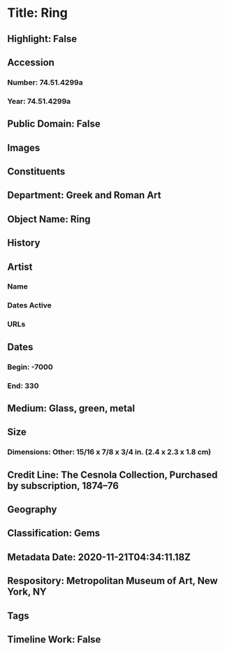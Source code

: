 # Title: Ring
## Highlight: False
## Accession
### Number: 74.51.4299a
### Year: 74.51.4299a
## Public Domain: False
## Images
## Constituents
## Department: Greek and Roman Art
## Object Name: Ring
## History
## Artist
### Name
### Dates Active
### URLs
## Dates
### Begin: -7000
### End: 330
## Medium: Glass, green, metal
## Size
### Dimensions: Other: 15/16 x 7/8 x 3/4 in. (2.4 x 2.3 x 1.8 cm)
## Credit Line: The Cesnola Collection, Purchased by subscription, 1874–76
## Geography
## Classification: Gems
## Metadata Date: 2020-11-21T04:34:11.18Z
## Respository: Metropolitan Museum of Art, New York, NY
## Tags
## Timeline Work: False